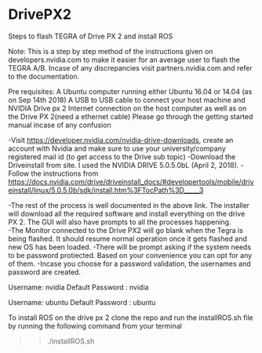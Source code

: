 # DrivePX2
Steps to flash TEGRA of Drive PX 2 and install ROS 

Note: This is a step by step method of the instructions given on developers.nvidia.com to make it easier for an average user to flash the TEGRA A/B. Incase of any discrepancies visit partners.nvidia.com and refer to the documentation. 

Pre requisites: 
A Ubuntu computer running either Ubuntu 16.04 or 14.04 (as on Sep 14th 2018) 
A USB to USB cable to connect your host machine and NVIDIA Drive px 2 
Internet connection on the host computer as well as on the Drive PX 2(need a ethernet cable) 
Please go through the getting started manual incase of any confusion 
 
-Visit https://developer.nvidia.com/nvidia-drive-downloads, create an account with Nvidia and make sure to use your university/company registered mail id (to get access to the Drive sub topic) 
-Download the Driveinstall from site. I used the NVIDIA DRIVE 5.0.5.0bL (April 2, 2018). 
-Follow the instructions from https://docs.nvidia.com/drive/driveinstall_docs/#developertools/mobile/driveinstall/linux/5.0.5.0b/sdk/install.htm%3FTocPath%3D_____3 

-The rest of the process is well documented in the above link. The installer will download all the required software and install everything on the drive PX 2. The GUI will also have prompts to all the processes happening.  
-The Monitor connected to the Drive PX2 will go blank when the Tegra is being flashed. It should resume normal operation once it gets flashed and new OS has been loaded. 
-There will be prompt asking if the system needs to be password protiected. Based on your convenience you can opt for any of them. 
-Incase you choose for a password validation, the usernames and password are created.  
 
Username:  nvidia 
Default Password :  nvidia  
 
Username: ubuntu 
Default Password : ubuntu 


To install ROS on the drive px 2 clone the repo and run the installROS.sh file by running the following command from your terminal
>> ./installROS.sh 
